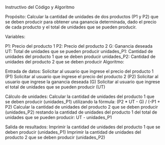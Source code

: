 Instructivo del Código y Algoritmo

Propósito: Calcular la cantidad de unidades de dos productos (P1 y P2) que se deben producir para obtener una ganancia determinada, dado el precio de cada producto y el total de unidades que se pueden producir.

Variables:

P1: Precio del producto 1
P2: Precio del producto 2
G: Ganancia deseada
UT: Total de unidades que se pueden producir
unidades_P1: Cantidad de unidades del producto 1 que se deben producir
unidades_P2: Cantidad de unidades del producto 2 que se deben producir
Algoritmo:

Entrada de datos:
Solicitar al usuario que ingrese el precio del producto 1 (P1)
Solicitar al usuario que ingrese el precio del producto 2 (P2)
Solicitar al usuario que ingrese la ganancia deseada (G)
Solicitar al usuario que ingrese el total de unidades que se pueden producir (UT)

Cálculo de unidades:
Calcular la cantidad de unidades del producto 1 que se deben producir (unidades_P1) utilizando la fórmula: (P2 * UT - G) / (-P1 + P2)
Calcular la cantidad de unidades del producto 2 que se deben producir (unidades_P2) restando la cantidad de unidades del producto 1 del total de unidades que se pueden producir: UT - unidades_P1

Salida de resultados:
Imprimir la cantidad de unidades del producto 1 que se deben producir (unidades_P1)
Imprimir la cantidad de unidades del producto 2 que se deben producir (unidades_P2)
